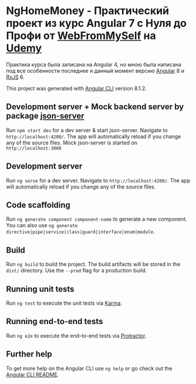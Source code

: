 # NgHomeMoney - Практический проект из курс Angular 7 с Нуля до Профи от [WebFromMySelf](https://webformyself.com) на [Udemy](https://www.udemy.com/angularwfs/)

Практика курса была записана на Angular 4, но мною была написана под все особенности последнее и данный момент версию [Angular](https://angular.io) 8 и [RxJS](https://rxjs-dev.firebaseapp.com/) 6.

This project was generated with [Angular CLI](https://github.com/angular/angular-cli) version 8.1.2.

## Development server + Mock backend server by package [json-server](https://github.com/typicode/json-server)

Run `npm start dev` for a dev server & start json-server. Navigate to `http://localhost:4200/`. The app will automatically reload if you change any of the source files. Mock json-server is started on `http://localhost:3000`

## Development server

Run `ng serve` for a dev server. Navigate to `http://localhost:4200/`. The app will automatically reload if you change any of the source files.

## Code scaffolding

Run `ng generate component component-name` to generate a new component. You can also use `ng generate directive|pipe|service|class|guard|interface|enum|module`.

## Build

Run `ng build` to build the project. The build artifacts will be stored in the `dist/` directory. Use the `--prod` flag for a production build.

## Running unit tests

Run `ng test` to execute the unit tests via [Karma](https://karma-runner.github.io).

## Running end-to-end tests

Run `ng e2e` to execute the end-to-end tests via [Protractor](http://www.protractortest.org/).

## Further help

To get more help on the Angular CLI use `ng help` or go check out the [Angular CLI README](https://github.com/angular/angular-cli/blob/master/README.md).
